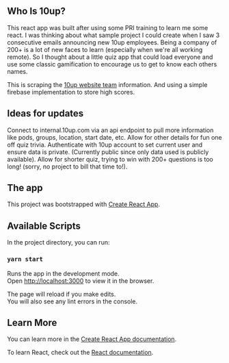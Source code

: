 ## Who Is 10up?

This react app was built after using some PRI training to learn me some react. I was thinking about what sample project I could create when I saw 3 consecutive emails announcing new 10up employees. Being a company of 200+ is a lot of new faces to learn (especially when we're all working remote). So I thought about a little quiz app that could load everyone and use some classic gamification to encourage us to get to know each others names.

This is scraping the [10up website team](https://10up.com/about) information. And using a simple firebase implementation to store high scores.

## Ideas for updates

Connect to internal.10up.com via an api endpoint to pull more information like pods, groups, location, start date, etc.
Allow for other details for fun one off quiz trivia.
Authenticate with 10up account to set current user and ensure data is private. (Currently public since only data used is publicly available).
Allow for shorter quiz, trying to win with 200+ questions is too long! (sorry, no project to bill that time to!).

## The app

This project was bootstrapped with [Create React App](https://github.com/facebook/create-react-app).

## Available Scripts

In the project directory, you can run:

### `yarn start`

Runs the app in the development mode.<br />
Open [http://localhost:3000](http://localhost:3000) to view it in the browser.

The page will reload if you make edits.<br />
You will also see any lint errors in the console.

## Learn More

You can learn more in the [Create React App documentation](https://facebook.github.io/create-react-app/docs/getting-started).

To learn React, check out the [React documentation](https://reactjs.org/).
